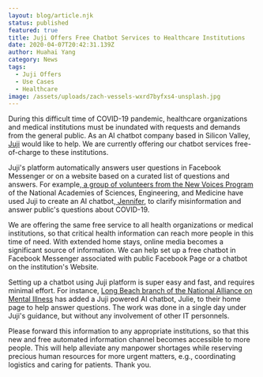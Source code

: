 ```yaml
---
layout: blog/article.njk
status: published
featured: true
title: Juji Offers Free Chatbot Services to Healthcare Institutions
date: 2020-04-07T20:42:31.139Z
author: Huahai Yang
category: News
tags:
  - Juji Offers
  - Use Cases
  - Healthcare
image: /assets/uploads/zach-vessels-wxrd7byfxs4-unsplash.jpg
---
```

During this difficult time of COVID-19 pandemic, healthcare organizations and medical institutions must be inundated with requests and demands from the general public. As an AI chatbot company based in Silicon Valley,[ Juji](https://juji.io) would like to help. We are currently offering our chatbot services free-of-charge to these institutions.

Juji's platform automatically answers user questions in Facebook Messenger or on a website based on a curated list of questions and answers. For example,[ a group of volunteers from the New Voices Program](https://www.newvoicesnasem.org/post/using-artificial-intelligence-to-combat-misinformation-about-covid-19) of the National Academies of Sciences, Engineering, and Medicine have used Juji to create an AI chatbot,[ Jennifer](https://www.newvoicesnasem.org/jennifer-ai-chatbot), to clarify misinformation and answer public's questions about COVID-19.

We are offering the same free service to all health organizations or medical institutions, so that critical health information can reach more people in this time of need. With extended home stays, online media becomes a significant source of information. We can help set up a free chatbot in Facebook Messenger associated with public Facebook Page or a chatbot on the institution's Website. 

Setting up a chatbot using Juji platform is super easy and fast, and requires minimal effort. For instance, [Long Beach branch of the National Alliance on Mental Illness](https://www.namilongbeach.org/) has added a Juji powered AI chatbot, Julie, to their home page to help answer questions. The work was done in a single day under Juji's guidance, but without any involvement of other IT personnels. 

Please forward this information to any appropriate institutions, so that this new and free automated information channel becomes accessible to more people. This will help alleviate any manpower shortages while reserving precious human resources for more urgent matters, e.g., coordinating logistics and caring for patients. Thank you.